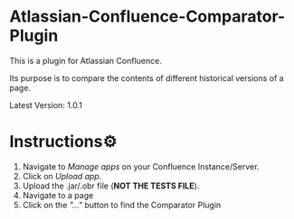 # Atlassian-Confluence-Comparator-Plugin
This is a plugin for Atlassian Confluence. 

Its purpose is to compare the contents of different historical versions of a page.

Latest Version: 1.0.1

# Instructions⚙️
1. Navigate to *Manage apps* on your Confluence Instance/Server.
2. Click on *Upload app*.
3. Upload the .jar/.obr file (**NOT THE TESTS FILE**).
4.  Navigate to a page
5.  Click on the *"..."* button to find the Comparator Plugin
